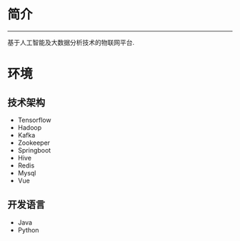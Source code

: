 # 简介
------
基于人工智能及大数据分析技术的物联网平台.
# 环境
## 技术架构
- Tensorflow
- Hadoop
- Kafka
- Zookeeper
- Springboot
- Hive
- Redis
- Mysql
- Vue
## 开发语言
- Java
- Python